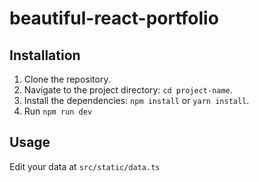 # beautiful-react-portfolio

## Installation

1. Clone the repository.
2. Navigate to the project directory: `cd project-name`.
3. Install the dependencies: `npm install` or `yarn install`.
4. Run `npm run dev`

## Usage

Edit your data at `src/static/data.ts`
